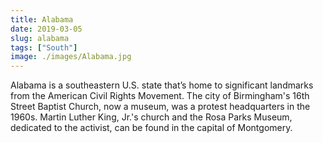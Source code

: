 ```yaml
---
title: Alabama
date: 2019-03-05
slug: alabama
tags: ["South"]
image: ./images/Alabama.jpg
---
```


Alabama is a southeastern U.S. state that’s home to significant landmarks from the American Civil Rights Movement. The city of Birmingham's 16th Street Baptist Church, now a museum, was a protest headquarters in the 1960s. Martin Luther King, Jr.'s church and the Rosa Parks Museum, dedicated to the activist, can be found in the capital of Montgomery.

